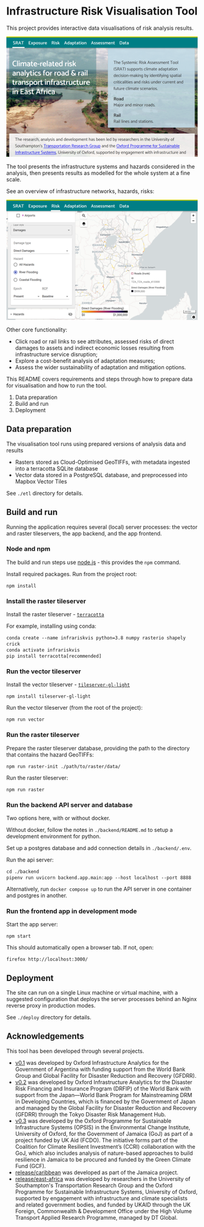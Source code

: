 # Infrastructure Risk Visualisation Tool

This project provides interactive data visualisations of risk analysis results.

![About](images/screenshot-about.png)

The tool presents the infrastructure systems and hazards considered in the
analysis, then presents results as modelled for the whole system at a fine
scale.

See an overview of infrastructure networks, hazards, risks:

![Networks](images/screenshot-overview.png)

Other core functionality:

- Click road or rail links to see attributes, assessed risks of direct damages
  to assets and indirect economic losses resulting from infrastructure service
  disruption;
- Explore a cost-benefit analysis of adaptation measures;
- Assess the wider sustainability of adaptation and mitigation options.

This README covers requirements and steps through how to prepare data for
visualisation and how to run the tool.

1. Data preparation
2. Build and run
3. Deployment

## Data preparation

The visualisation tool runs using prepared versions of analysis data and results

- Rasters stored as Cloud-Optimised GeoTIFFs, with metadata ingested into
  a terracotta SQLite database
- Vector data stored in a PostgreSQL database, and preprocessed into Mapbox
  Vector Tiles

See `./etl` directory for details.

## Build and run

Running the application requires several (local) server processes: the
vector and raster tileservers, the app backend, and the app frontend.

### Node and npm

The build and run steps use [node.js](https://nodejs.org/) - this provides the
`npm` command.

Install required packages. Run from the project root:

    npm install

### Install the raster tileserver

Install the raster tileserver - [`terracotta`](https://terracotta-python.readthedocs.io/en/latest/)

For example, installing using conda:

    conda create --name infrariskvis python=3.8 numpy rasterio shapely crick
    conda activate infrariskvis
    pip install terracotta[recommended]

### Run the vector tileserver

Install the vector tileserver - [`tileserver-gl-light`](https://tileserver.readthedocs.io/en/latest/)

    npm install tileserver-gl-light

Run the vector tileserver (from the root of the project):

    npm run vector

### Run the raster tileserver

Prepare the raster tileserver database, providing the path to the directory that
contains the hazard GeoTIFFs:

    npm run raster-init ./path/to/raster/data/

Run the raster tileserver:

    npm run raster

### Run the backend API server and database

Two options here, with or without docker.

Without docker, follow the notes in `./backend/README.md` to setup a development
environment for python.

Set up a postgres database and add connection details in `./backend/.env`.

Run the api server:

    cd ./backend
    pipenv run uvicorn backend.app.main:app --host localhost --port 8888

Alternatively, run `docker compose up` to run the API server in one container and
postgres in another.

### Run the frontend app in development mode

Start the app server:

    npm start

This should automatically open a browser tab. If not, open:

    firefox http://localhost:3000/

## Deployment

The site can run on a single Linux machine or virtual machine, with a suggested
configuration that deploys the server processes behind an Nginx reverse proxy
in production modes.

See `./deploy` directory for details.

## Acknowledgements

This tool has been developed through several projects.

- [v0.1](https://github.com/oi-analytics/oi-risk-vis/releases/tag/v0.1-argentina)
  was developed by Oxford Infrastructure Analytics for the Government of
  Argentina with funding support from the World Bank Group and Global Facility
  for Disaster Reduction and Recovery (GFDRR).
- [v0.2](https://github.com/oi-analytics/oi-risk-vis/releases/tag/v0.2.0-seasia)
  was developed by Oxford Infrastructure Analytics for the Disaster Risk
  Financing and Insurance Program (DRFIP) of the World Bank with support from
  the Japan&mdash;World Bank Program for Mainstreaming DRM in Developing
  Countries, which is financed by the Government of Japan and managed by the
  Global Facility for Disaster Reduction and Recovery (GFDRR) through the Tokyo
  Disaster Risk Management Hub.
- [v0.3](https://github.com/oi-analytics/oi-risk-vis/releases/tag/v0.3.0-jamaica)
  was developed by the Oxford Programme for Sustainable Infrastructure Systems
  (OPSIS) in the Environmental Change Institute, University of Oxford, for the
  Government of Jamaica (GoJ) as part of a project funded by UK Aid (FCDO). The
  initiative forms part of the Coalition for Climate Resilient Investment’s
  (CCRI) collaboration with the GoJ, which also includes analysis of
  nature-based approaches to build resilience in Jamaica to be procured and
  funded by the Green Climate Fund (GCF).
- [release/caribbean](https://github.com/nismod/infra-risk-vis/tree/release/caribbean)
  was developed as part of the Jamaica project.
- [release/east-africa](https://github.com/nismod/infra-risk-vis/tree/release/east-africa)
  was developed by researchers in the University of Southampton's Transportation
  Research Group and the Oxford Programme for Sustainable Infrastructure
  Systems, University of Oxford, supported by engagement with infrastructure and
  climate specialists and related government bodies, and funded by UKAID through
  the UK Foreign, Commonwealth & Development Office under the High Volume
  Transport Applied Research Programme, managed by DT Global.

